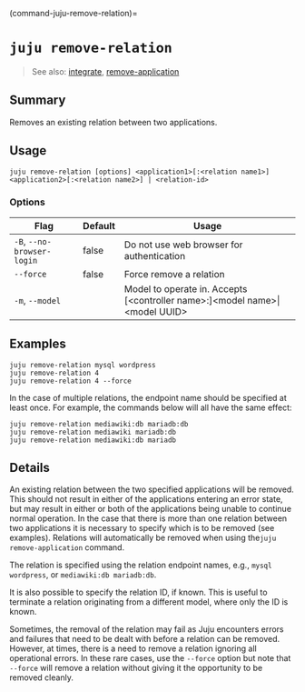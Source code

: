 (command-juju-remove-relation)=
# `juju remove-relation`
> See also: [integrate](#integrate), [remove-application](#remove-application)

## Summary
Removes an existing relation between two applications.

## Usage
```juju remove-relation [options] <application1>[:<relation name1>] <application2>[:<relation name2>] | <relation-id>```

### Options
| Flag | Default | Usage |
| --- | --- | --- |
| `-B`, `--no-browser-login` | false | Do not use web browser for authentication |
| `--force` | false | Force remove a relation |
| `-m`, `--model` |  | Model to operate in. Accepts [&lt;controller name&gt;:]&lt;model name&gt;&#x7c;&lt;model UUID&gt; |

## Examples

    juju remove-relation mysql wordpress
    juju remove-relation 4
    juju remove-relation 4 --force

In the case of multiple relations, the endpoint name should be specified
at least once. For example, the commands below will all have the same effect:

    juju remove-relation mediawiki:db mariadb:db
    juju remove-relation mediawiki mariadb:db
    juju remove-relation mediawiki:db mariadb


## Details
An existing relation between the two specified applications will be removed.
This should not result in either of the applications entering an error state,
but may result in either or both of the applications being unable to continue
normal operation. In the case that there is more than one relation between
two applications it is necessary to specify which is to be removed (see
examples). Relations will automatically be removed when using the`juju
remove-application` command.

The relation is specified using the relation endpoint names, e.g., `mysql wordpress`, or
`mediawiki:db mariadb:db`.

It is also possible to specify the relation ID, if known. This is useful to
terminate a relation originating from a different model, where only the ID is known.

Sometimes, the removal of the relation may fail as Juju encounters errors
and failures that need to be dealt with before a relation can be removed.
However, at times, there is a need to remove a relation ignoring
all operational errors. In these rare cases, use the `--force` option but note
that `--force` will remove a relation without giving it the opportunity to be removed cleanly.